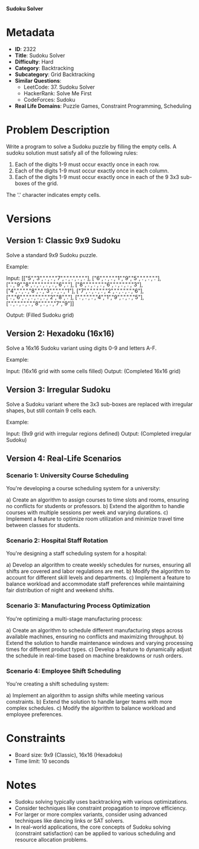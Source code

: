 **Sudoku Solver**

# Metadata

- **ID**: 2322
- **Title**: Sudoku Solver
- **Difficulty**: Hard
- **Category**: Backtracking
- **Subcategory**: Grid Backtracking
- **Similar Questions**: 
  - LeetCode: 37. Sudoku Solver
  - HackerRank: Solve Me First
  - CodeForces: Sudoku
- **Real Life Domains**: Puzzle Games, Constraint Programming, Scheduling

# Problem Description

Write a program to solve a Sudoku puzzle by filling the empty cells. A sudoku solution must satisfy all of the following rules:

1. Each of the digits 1-9 must occur exactly once in each row.
2. Each of the digits 1-9 must occur exactly once in each column.
3. Each of the digits 1-9 must occur exactly once in each of the 9 3x3 sub-boxes of the grid.

The '.' character indicates empty cells.

# Versions

## Version 1: Classic 9x9 Sudoku

Solve a standard 9x9 Sudoku puzzle.

Example:

Input: 
[["5","3",".",".","7",".",".",".","."],
 ["6",".",".","1","9","5",".",".","."],
 [".","9","8",".",".",".",".","6","."],
 ["8",".",".",".","6",".",".",".","3"],
 ["4",".",".","8",".","3",".",".","1"],
 ["7",".",".",".","2",".",".",".","6"],
 [".","6",".",".",".",".","2","8","."],
 [".",".",".","4","1","9",".",".","5"],
 [".",".",".",".","8",".",".","7","9"]]

Output: (Filled Sudoku grid)

## Version 2: Hexadoku (16x16)

Solve a 16x16 Sudoku variant using digits 0-9 and letters A-F.

Example:

Input: (16x16 grid with some cells filled)
Output: (Completed 16x16 grid)

## Version 3: Irregular Sudoku

Solve a Sudoku variant where the 3x3 sub-boxes are replaced with irregular shapes, but still contain 9 cells each.

Example:

Input: (9x9 grid with irregular regions defined)
Output: (Completed irregular Sudoku)

## Version 4: Real-Life Scenarios

### Scenario 1: University Course Scheduling

You're developing a course scheduling system for a university:

a) Create an algorithm to assign courses to time slots and rooms, ensuring no conflicts for students or professors.
b) Extend the algorithm to handle courses with multiple sessions per week and varying durations.
c) Implement a feature to optimize room utilization and minimize travel time between classes for students.

### Scenario 2: Hospital Staff Rotation

You're designing a staff scheduling system for a hospital:

a) Develop an algorithm to create weekly schedules for nurses, ensuring all shifts are covered and labor regulations are met.
b) Modify the algorithm to account for different skill levels and departments.
c) Implement a feature to balance workload and accommodate staff preferences while maintaining fair distribution of night and weekend shifts.

### Scenario 3: Manufacturing Process Optimization

You're optimizing a multi-stage manufacturing process:

a) Create an algorithm to schedule different manufacturing steps across available machines, ensuring no conflicts and maximizing throughput.
b) Extend the solution to handle maintenance windows and varying processing times for different product types.
c) Develop a feature to dynamically adjust the schedule in real-time based on machine breakdowns or rush orders.

### Scenario 4: Employee Shift Scheduling

You're creating a shift scheduling system:

a) Implement an algorithm to assign shifts while meeting various constraints.
b) Extend the solution to handle larger teams with more complex schedules.
c) Modify the algorithm to balance workload and employee preferences.

# Constraints

- Board size: 9x9 (Classic), 16x16 (Hexadoku)
- Time limit: 10 seconds

# Notes

- Sudoku solving typically uses backtracking with various optimizations.
- Consider techniques like constraint propagation to improve efficiency.
- For larger or more complex variants, consider using advanced techniques like dancing links or SAT solvers.
- In real-world applications, the core concepts of Sudoku solving (constraint satisfaction) can be applied to various scheduling and resource allocation problems.